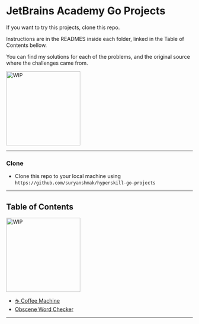 # JetBrains Academy Go Projects

If you want to try this projects, clone this repo. 

Instructions are in the READMES inside each folder, linked in the Table of Contents bellow.

You can find my solutions for each of the problems, and the original source where the challenges came from.

<img style="align-content: center" alt="WIP" src="https://media.giphy.com/media/4HgAbIa6ZVLEq05cjv/giphy.gif" width="200"/>

---

### Clone

- Clone this repo to your local machine using `https://github.com/suryanshmak/hyperskill-go-projects`

---

## Table of Contents
<img style="align-content: center" alt="WIP" src="https://media.giphy.com/media/LMia8kOesIyAnS7lvP/giphy.gif" width="200"/>

- [☕ Coffee Machine](coffee-machine/README.md)
- [Obscene Word Checker](obscene-word-checker/README.md)

---
